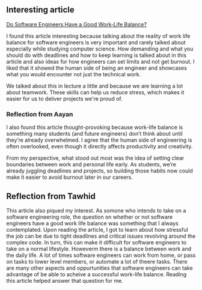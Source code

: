 ## Interesting article

[Do Software Engineers Have a Good Work-Life Balance?](https://www.tealhq.com/work-life-balance/software-engineer#:~:text=Work%2DLife%20Balance%20FAQs%20for%20Software%20Engineer&text=On%20average%2C%20Software%20Engineers%20generally,engineers%20might%20work%20longer%20hours.)

I found this article interesting because talking about the reality of work life balance for software engineers is very important and rarely talked about especially while studying computer science. How demanding and what you should do with deadlines and how to keep learning is talked about in this article and also ideas for how engineers can set limits and not get burnout. I liked that it showed the human side of being an engineer and showcases what you would encounter not just the technical work.

We talked about this in lecture a little and because we are learning a lot about teamwork. These skills can help us reduce stress, which makes it easier for us to deliver projects we're proud of.

### Reflection from Aayan

I also found this article thought-provoking because work-life balance is something many students (and future engineers) don’t think about until they’re already overwhelmed. I agree that the human side of engineering is often overlooked, even though it directly affects productivity and creativity.  

From my perspective, what stood out most was the idea of setting clear boundaries between work and personal life early. As students, we’re already juggling deadlines and projects, so building those habits now could make it easier to avoid burnout later in our careers.

## Reflection from Tawhid
This article also piqued my interest. As somone who intends to take on a software engineering role, the question on whether or not software engineers have a good work life balance was something that I always contemplated. Upon reading the article, I got to learn about how stressful the job can be due to tight deadlines and critical issues revolving around the complex code. In turn, this can make it difficult for software engineers to take on a normal lifestyle. Howeverm there is a balance between work and the daily life. A lot of times software engineers can work from home, or pass on tasks to lower level members, or automate a lot of theere tasks. There are many other aspects and oppurtunities that software engineers can take advantage of be able to acheive a successful work-life balance. Reading this article helped answer that question for me.